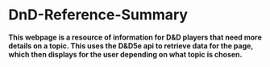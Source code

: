 # DnD-Reference-Summary
**This webpage is a resource of information for D&D players that need more details on a topic. This uses the D&D5e api to retrieve data for the page, which then displays for the user depending on what topic is chosen.**
